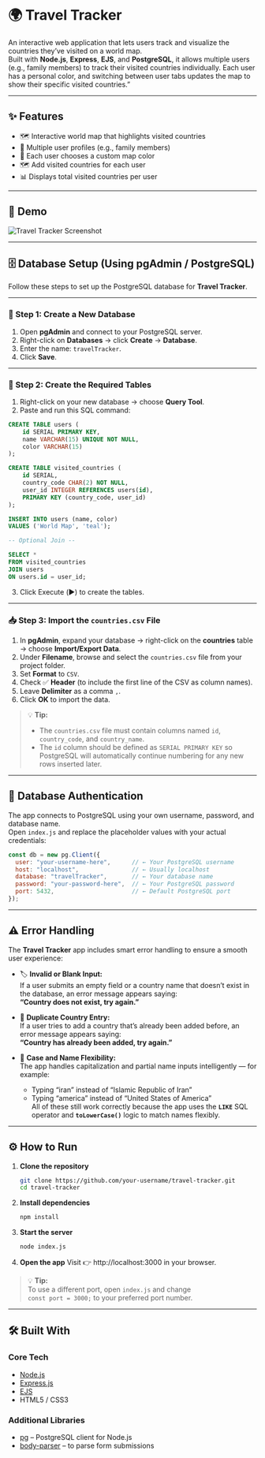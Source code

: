 # 🌍 Travel Tracker

An interactive web application that lets users track and visualize the countries they’ve visited on a world map.  
Built with **Node.js**, **Express**, **EJS**, and **PostgreSQL**, it allows multiple users (e.g., family members) to track their visited countries individually. Each user has a personal color, and switching between user tabs updates the map to show their specific visited countries.”

---

## ✨ Features

- 🗺️ Interactive world map that highlights visited countries  
- 👥 Multiple user profiles (e.g., family members)  
- 🎨 Each user chooses a custom map color  
- 🗺️ Add visited countries for each user  
- 📊 Displays total visited countries per user  


---

## 📸 Demo

![Travel Tracker Screenshot](./travelTracker.jpg)  



---

## 🗄️ Database Setup (Using pgAdmin / PostgreSQL)

Follow these steps to set up the PostgreSQL database for **Travel Tracker**.

---

### 🧩 Step 1: Create a New Database
1. Open **pgAdmin** and connect to your PostgreSQL server.  
2. Right-click on **Databases** → click **Create** → **Database**.  
3. Enter the name: `travelTracker`.  
4. Click **Save**.

---

### 🧱 Step 2: Create the Required Tables

1. Right-click on your new database → choose **Query Tool**.  
2. Paste and run this SQL command:

```sql
CREATE TABLE users (
    id SERIAL PRIMARY KEY,
    name VARCHAR(15) UNIQUE NOT NULL,
    color VARCHAR(15)
);

CREATE TABLE visited_countries (
    id SERIAL,
    country_code CHAR(2) NOT NULL,
    user_id INTEGER REFERENCES users(id),
    PRIMARY KEY (country_code, user_id)
);

INSERT INTO users (name, color)
VALUES ('World Map', 'teal');

-- Optional Join --

SELECT *
FROM visited_countries
JOIN users
ON users.id = user_id;
```
3. Click Execute (▶️) to create the tables.

---


### 📥 Step 3: Import the `countries.csv` File

1. In **pgAdmin**, expand your database → right-click on the **countries** table → choose **Import/Export Data**.  
2. Under **Filename**, browse and select the `countries.csv` file from your project folder.  
3. Set **Format** to `CSV`.  
4. Check ✅ **Header** (to include the first line of the CSV as column names).  
5. Leave **Delimiter** as a comma `,`.  
6. Click **OK** to import the data.

> 💡 **Tip:**  
> - The `countries.csv` file must contain columns named `id`, `country_code`, and `country_name`.  
> - The `id` column should be defined as `SERIAL PRIMARY KEY` so PostgreSQL will automatically continue numbering for any new rows inserted later.

---

## 🔑 Database Authentication

The app connects to PostgreSQL using your own username, password, and database name.  
Open `index.js` and replace the placeholder values with your actual credentials:

```js
const db = new pg.Client({
  user: "your-username-here",      // ← Your PostgreSQL username
  host: "localhost",               // ← Usually localhost
  database: "travelTracker",       // ← Your database name
  password: "your-password-here",  // ← Your PostgreSQL password
  port: 5432,                      // ← Default PostgreSQL port
});
```

---
## ⚠️ Error Handling

The **Travel Tracker** app includes smart error handling to ensure a smooth user experience:

- 🏷️ **Invalid or Blank Input:**  
  If a user submits an empty field or a country name that doesn’t exist in the database, an error message appears saying:  
  **“Country does not exist, try again.”**

- 🔁 **Duplicate Country Entry:**  
  If a user tries to add a country that’s already been added before, an error message appears saying:  
  **“Country has already been added, try again.”**

- 🔡 **Case and Name Flexibility:**  
  The app handles capitalization and partial name inputs intelligently — for example:  
  - Typing “iran” instead of “Islamic Republic of Iran” 
  - Typing “america” instead of “United States of America”  
  All of these still work correctly because the app uses the **`LIKE`** SQL operator and **`toLowerCase()`** logic to match names flexibly.

---
## ⚙️ How to Run

1. **Clone the repository**
   ```bash
   git clone https://github.com/your-username/travel-tracker.git
   cd travel-tracker
   ```
2. **Install dependencies**
   ```bash
   npm install

   ```
3. **Start the server**
   ```bash
   node index.js
   ```
4. **Open the app**
   Visit 👉 http://localhost:3000
   in your browser.
> 💡 **Tip:**  
> To use a different port, open `index.js` and change  
> `const port = 3000;` to your preferred port number.

---

## 🛠️ Built With

### Core Tech
- [Node.js](https://nodejs.org/)  
- [Express.js](https://expressjs.com/)  
- [EJS](https://ejs.co/)  
- HTML5 / CSS3  

### Additional Libraries
- [pg](https://www.npmjs.com/package/pg) – PostgreSQL client for Node.js  
- [body-parser](https://www.npmjs.com/package/body-parser) – to parse form submissions


